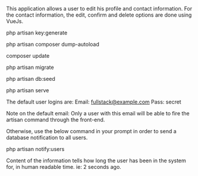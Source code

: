 This application allows a user to edit his profile and contact information. 
For the contact information, the edit, confirm and delete options are done using VueJs.


<p>php artisan key:generate</p>
<p>php artisan composer dump-autoload </p>
<p>composer update </p>
<p>php artisan migrate </p>
<p>php artisan db:seed </p>
<p>php artisan serve </p>

The default user logins are:
Email: fullstack@example.com
Pass: secret

Note on the default email: Only a user with this email will be able to fire the artisan command through the front-end.

Otherwise, use the below command in your prompt in order to send a database notification to all users.

php artisan notify:users

Content of the information tells how long the user has been in the system for, in human readable time. ie: 2 seconds ago.
